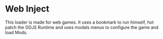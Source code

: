 # Web Inject

This loader is made for web games. It uses a bookmark to run himself, hot patch the GDJS Runtime and uses modals menus to configure the game and load Mods.